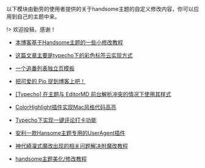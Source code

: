 以下模块由勤劳的使用者提供的关于handsome主题的自定义修改内容，你可以应用到自己的主题中来。

!> 欢迎投稿，感谢！


* [本博客基于Handsome主题的一些小修改教程](https://www.moerats.com/archives/628/)

* [这篇文章主要是typecho下的彩色标签云实现方式](https://ixiyu.me/archives/typecho-colorful-tag.html)

* [一个追番列表独立页模板](https://imalan.cn/archives/88/)

* [把可爱的 Pio 捉到博客上吧！](https://imalan.cn/archives/95/)

* [[Typecho] 在主题与 EditorMD 前台解析冲突的情况下使用其样式](https://lolico.moe/modification/typecho-editormd-solution.html)

* [ColorHighlight插件实现Mac风格代码高亮](https://www.xcnte.com/archives/523/)

* [Typecho下实现一键评论打卡功能](https://www.xcnte.com/archives/527/)

* [安利一款Hansome主题专用的UserAgent插件](https://blog.xiaojian.party/coding/useragent-modify.html)

* [神代綺凜式魔改出现的相关问题解决附魔改教程](https://www.zxu.me/archives/16/)

* [handsome主题美化/修改教程](https://www.monq.design/jishu/211.html)

